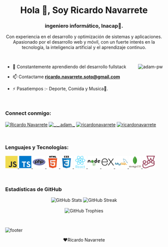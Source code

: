 <h1 align="center">Hola 👋, Soy Ricardo Navarrete</h1>
<h3 align="center">ingeniero informático, Inacap🌟.</h3>

<p align="center">
  Con experiencia en el desarrollo y optimización de sistemas y aplicaciones. Apasionado por el desarrollo web y móvil, con un fuerte interés en la tecnología, la inteligencia artificial y el aprendizaje continuo.
</p>


<br>

<p><img align="right" src="https://github.com/Adam-pw/Adam-pw/blob/main/animation_500_kxa883sd.gif" alt="adam-pw" /></p>


- 🌱 Constantemente aprendiendo del desarrollo fullstack

- 📫 Contactame **ricardo.navarrete.soto@gmail.com**

- ⚡ Pasatiempos :- Deporte, Comida y Musica🎵.

<br>

<h3 align="left">Connect conmigo:</h3>
<p align="left">
  <a href="https://www.linkedin.com/in/ricardo-andres-navarrete-62bab2297/" target="blank"><img align="center"
      src="https://raw.githubusercontent.com/rahuldkjain/github-profile-readme-generator/master/src/images/icons/Social/linked-in-alt.svg"
      alt="Ricardo Navarrete" height="30" width="40" /></a>
  <a href="https://instagram.com/_._.adam._" target="blank"><img align="center"
      src="https://raw.githubusercontent.com/rahuldkjain/github-profile-readme-generator/master/src/images/icons/Social/instagram.svg"
      alt="_._.adam._" height="30" width="40" /></a>
  <a href="https://www.instagram.com/rnavarretes/" target="blank"><img align="center"
      src="https://raw.githubusercontent.com/rahuldkjain/github-profile-readme-generator/master/src/images/icons/Social/hackerrank.svg"
      alt="ricardonavarrete" height="30" width="40" /></a>
 <a href="https://x.com/ranavarretes" target="blank"><img align="center"
      src="https://raw.githubusercontent.com/rahuldkjain/github-profile-readme-generator/master/src/images/icons/Social/twitter.svg"
      alt="ricardonavarrete" height="30" width="40" /></a>
</p>

<br>

<h3 align="left">Lenguajes y Tecnologías:</h3>
<p align="left">
  <a href="https://developer.mozilla.org/en-US/docs/Web/JavaScript" target="_blank" rel="noreferrer">
    <img src="https://raw.githubusercontent.com/devicons/devicon/master/icons/javascript/javascript-original.svg" alt="javascript" width="40" height="40" />
  </a>
  <a href="https://www.typescriptlang.org/" target="_blank" rel="noreferrer">
    <img src="https://raw.githubusercontent.com/devicons/devicon/master/icons/typescript/typescript-original.svg" alt="typescript" width="40" height="40" />
  </a>
  <a href="https://www.php.net/" target="_blank" rel="noreferrer">
    <img src="https://raw.githubusercontent.com/devicons/devicon/master/icons/php/php-original.svg" alt="php" width="40" height="40" />
  </a>
  <a href="https://www.w3.org/html/" target="_blank" rel="noreferrer">
    <img src="https://raw.githubusercontent.com/devicons/devicon/master/icons/html5/html5-original-wordmark.svg" alt="html5" width="40" height="40" />
  </a>
  <a href="https://www.w3schools.com/css/" target="_blank" rel="noreferrer">
    <img src="https://raw.githubusercontent.com/devicons/devicon/master/icons/css3/css3-original-wordmark.svg" alt="css3" width="40" height="40" />
  </a>
  <a href="https://reactjs.org/" target="_blank" rel="noreferrer">
    <img src="https://raw.githubusercontent.com/devicons/devicon/master/icons/react/react-original-wordmark.svg" alt="react" width="40" height="40" />
  </a>
  <a href="https://nodejs.org" target="_blank" rel="noreferrer">
    <img src="https://raw.githubusercontent.com/devicons/devicon/master/icons/nodejs/nodejs-original-wordmark.svg" alt="nodejs" width="40" height="40" />
  </a>
  <a href="https://expressjs.com/" target="_blank" rel="noreferrer">
    <img src="https://raw.githubusercontent.com/devicons/devicon/master/icons/express/express-original.svg" alt="express" width="40" height="40" />
  </a>
  <a href="https://www.mysql.com/" target="_blank" rel="noreferrer">
    <img src="https://raw.githubusercontent.com/devicons/devicon/master/icons/mysql/mysql-original-wordmark.svg" alt="mysql" width="40" height="40" />
  </a>
  <a href="https://www.mongodb.com/" target="_blank" rel="noreferrer">
    <img src="https://raw.githubusercontent.com/devicons/devicon/master/icons/mongodb/mongodb-original-wordmark.svg" alt="mongodb" width="40" height="40" />
  </a>
  <a href="https://jestjs.io/" target="_blank" rel="noreferrer">
    <img src="https://raw.githubusercontent.com/devicons/devicon/master/icons/jest/jest-plain.svg" alt="jest" width="40" height="40" />
  </a>
</p>


<br>

### Estadísticas de GitHub


<p align="center">
  <!-- Fila superior: GitHub Stats y Streak -->
  <img src="https://github-readme-stats.vercel.app/api?username=RicardoNavarreteDev&count_private=true&show_icons=true&line_height=21&bg_color=0,EC6C6C,FFD479,FFFC79,73FA79&theme=graywhite" alt="GitHub Stats" width="300"/>
  <img src="https://github-readme-streak-stats.herokuapp.com/?user=RicardoNavarreteDev&theme=dracula" alt="GitHub Streak" width="300"/>
  <br><br>
  <!-- Fila inferior: GitHub Trophies -->
  <img src="https://github-profile-trophy.vercel.app/?username=RicardoNavarreteDev&theme=onedark" alt="GitHub Trophies" width="300"/>
</p>



<br>

![footer](https://github.com/JayantGoel001/JayantGoel001/blob/master/WEBP/footer.webp)


<p align="center">❤Ricardo Navarrete</p>
